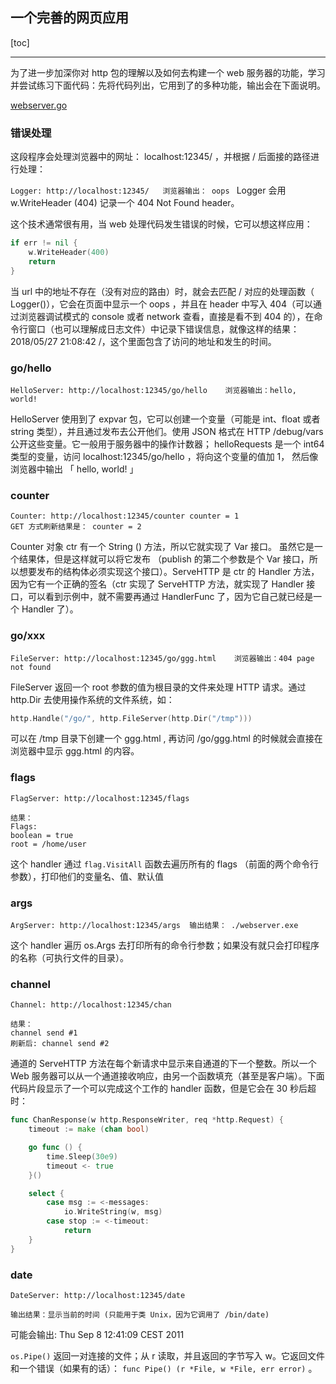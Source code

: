 ## 一个完善的网页应用

[toc]

---

为了进一步加深你对 http 包的理解以及如何去构建一个 web 服务器的功能，学习并尝试练习下面代码：先将代码列出，它用到了的多种功能，输出会在下面说明。

[webserver.go](./src/webserver.go)

### 错误处理

这段程序会处理浏览器中的网址： localhost:12345/ ，并根据 / 后面接的路径进行处理：

`Logger: http://localhost:12345/   浏览器输出： oops ` Logger 会用 w.WriteHeader (404) 记录一个 404 Not Found header。

这个技术通常很有用，当 web 处理代码发生错误的时候，它可以想这样应用：

```go
if err != nil {
    w.WriteHeader(400)
    return 
}
```

当 url 中的地址不存在（没有对应的路由）时，就会去匹配 / 对应的处理函数（ Logger()），它会在页面中显示一个 oops ，并且在 header 中写入 404（可以通过浏览器调试模式的 console 或者 network 查看，直接是看不到 404 的），在命令行窗口（也可以理解成日志文件）中记录下错误信息，就像这样的结果： 2018/05/27 21:08:42 /，这个里面包含了访问的地址和发生的时间。


### go/hello

```
HelloServer: http://localhost:12345/go/hello    浏览器输出：hello, world!
```

HelloServer 使用到了 expvar 包，它可以创建一个变量（可能是 int、float 或者 string 类型），并且通过发布去公开他们。使用 JSON 格式在 HTTP /debug/vars 公开这些变量。它一般用于服务器中的操作计数器； helloRequests 是一个 int64 类型的变量，访问 localhost:12345/go/hello ，将向这个变量的值加 1， 然后像浏览器中输出 「 hello, world! 」

### counter

```
Counter: http://localhost:12345/counter counter = 1 
GET 方式刷新结果是： counter = 2
```

Counter 对象 ctr 有一个 String () 方法，所以它就实现了 Var 接口。 虽然它是一个结果体，但是这样就可以将它发布 （publish 的第二个参数是个 Var 接口，所以想要发布的结构体必须实现这个接口）。ServeHTTP 是 ctr 的 Handler 方法，因为它有一个正确的签名（ctr 实现了 ServeHTTP 方法，就实现了 Handler 接口，可以看到示例中，就不需要再通过 HandlerFunc 了，因为它自己就已经是一个 Handler 了）。

### go/xxx

```
FileServer: http://localhost:12345/go/ggg.html    浏览器输出：404 page not found
```

FileServer 返回一个 root 参数的值为根目录的文件来处理 HTTP 请求。通过 http.Dir 去使用操作系统的文件系统，如：

```go
http.Handle("/go/", http.FileServer(http.Dir("/tmp")))
```

可以在 /tmp 目录下创建一个 ggg.html , 再访问 /go/ggg.html 的时候就会直接在浏览器中显示 ggg.html 的内容。


### flags

```
FlagServer: http://localhost:12345/flags

结果：
Flags:
boolean = true
root = /home/user
```

这个 handler 通过 `flag.VisitAll` 函数去遍历所有的 flags （前面的两个命令行参数），打印他们的变量名、值、默认值


### args

```
ArgServer: http://localhost:12345/args  输出结果： ./webserver.exe
```

这个 handler 遍历 os.Args 去打印所有的命令行参数；如果没有就只会打印程序的名称（可执行文件的目录）。

### channel

```
Channel: http://localhost:12345/chan 

结果：
channel send #1
刷新后: channel send #2
```

通道的 ServeHTTP 方法在每个新请求中显示来自通道的下一个整数。所以一个 Web 服务器可以从一个通道接收响应，由另一个函数填充（甚至是客户端）。下面代码片段显示了一个可以完成这个工作的 handler 函数，但是它会在 30 秒后超时：

```go
func ChanResponse(w http.ResponseWriter, req *http.Request) {
    timeout := make (chan bool)

    go func () {
        time.Sleep(30e9)
        timeout <- true
    }()

    select {
        case msg := <-messages:
            io.WriteString(w, msg)
        case stop := <-timeout:
            return
    }
}
```


### date

```
DateServer: http://localhost:12345/date 

输出结果：显示当前的时间 (只能用于类 Unix，因为它调用了 /bin/date)
```

可能会输出: Thu Sep 8 12:41:09 CEST 2011

`os.Pipe()` 返回一对连接的文件；从 r 读取，并且返回的字节写入 w。它返回文件和一个错误（如果有的话）： `func Pipe() (r *File, w *File, err error)` 。

